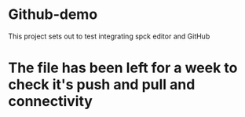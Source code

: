 # Github-demo
This project sets out to test integrating spck editor and GitHub
# The file has been left for a week to check it's push and pull and connectivity 
